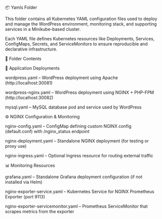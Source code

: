 📦 Yamls Folder

This folder contains all Kubernetes YAML configuration files used to deploy and manage the WordPress environment, monitoring stack, and supporting services in a Minikube-based cluster.

Each YAML file defines Kubernetes resources like Deployments, Services, ConfigMaps, Secrets, and ServiceMonitors to ensure reproducible and declarative infrastructure.

📁 Folder Contents

📝 Application Deployments

wordpress.yaml – WordPress deployment using Apache (http://localhost:30081)

wordpress-nginx.yaml – WordPress deployment using NGINX + PHP-FPM (http://localhost:30082)

mysql.yaml – MySQL database pod and service used by WordPress

⚙️ NGINX Configuration & Monitoring

nginx-config.yaml – ConfigMap defining custom NGINX config (default.conf) with /nginx_status endpoint

nginx-deployment.yaml – Standalone NGINX deployment (for testing or proxy use)

nginx-ingress.yaml – Optional Ingress resource for routing external traffic

📊 Monitoring Resources

grafana.yaml – Standalone Grafana deployment configuration (if not installed via Helm)

nginx-exporter-service.yaml – Kubernetes Service for NGINX Prometheus Exporter (port 9113)

nginx-exporter-servicemonitor.yaml – Prometheus ServiceMonitor that scrapes metrics from the exporter
